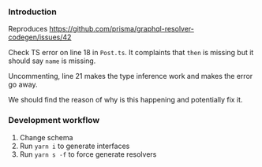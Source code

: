 ### Introduction

Reproduces https://github.com/prisma/graphql-resolver-codegen/issues/42

Check TS error on line 18 in `Post.ts`. It complaints that `then` is missing but it should say `name` is missing. 

Uncommenting, line 21 makes the type inference work and makes the error go away. 

We should find the reason of why is this happening and potentially fix it. 

### Development workflow

1. Change schema
1. Run `yarn i` to generate interfaces
1. Run `yarn s -f` to force generate resolvers